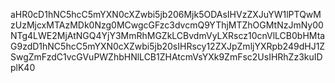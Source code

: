 aHR0cD1hNC5hcC5mYXN0cXZwbi5jb206Mjk5ODAsIHVzZXJuYW1lPTQwMzUzMjcxMTAzMDk0Nzg0MCwgcGFzc3dvcmQ9YThjMTZhOGMtNzJmNy00NTg4LWE2MjAtNGQ4YjY3MmRhMGZkLCBvdmVyLXRscz10cnVlLCB0bHMtaG9zdD1hNC5hcC5mYXN0cXZwbi5jb20sIHRscy12ZXJpZmljYXRpb249dHJ1ZSwgZmFzdC1vcGVuPWZhbHNlLCB1ZHAtcmVsYXk9ZmFsc2UsIHRhZz3kuIDplK40
